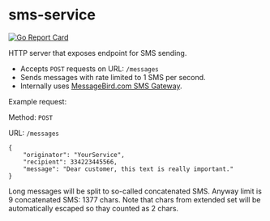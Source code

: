 # sms-service

[![Go Report Card](https://goreportcard.com/badge/github.com/bilinguliar/sms-service)](https://goreportcard.com/report/github.com/bilinguliar/sms-service)

HTTP server that exposes endpoint for SMS sending. 

* Accepts `POST` requests on URL: `/messages`
* Sends messages with rate limited to 1 SMS per second.
* Internally uses [MessageBird.com SMS Gateway](https://www.messagebird.com/).

Example request:

Method: `POST`

URL: `/messages`
```
{
    "originator": "YourService",
    "recipient": 334223445566,
    "message": "Dear customer, this text is really important."
}
```

Long messages will be split to so-called concatenated SMS. Anyway limit is 9 concatenated SMS: 1377 chars.
Note that chars from extended set will be automatically escaped so thay counted as 2 chars.
